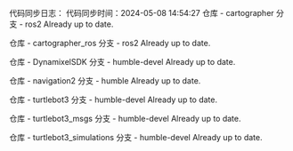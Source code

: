 代码同步日志：
代码同步时间：2024-05-08 14:54:27
仓库 - cartographer
    分支 - ros2
Already up to date.

仓库 - cartographer_ros
    分支 - ros2
Already up to date.

仓库 - DynamixelSDK
    分支 - humble-devel
Already up to date.

仓库 - navigation2
    分支 - humble
Already up to date.

仓库 - turtlebot3
    分支 - humble-devel
Already up to date.

仓库 - turtlebot3_msgs
    分支 - humble-devel
Already up to date.

仓库 - turtlebot3_simulations
    分支 - humble-devel
Already up to date.

